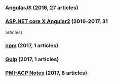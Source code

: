 ### [AngularJS](https://github.com/KarateJB/eBooks/tree/master/AngularJS) (2016, 27 articles)
### [ASP.NET core X Angular2](https://github.com/KarateJB/eBooks/tree/master/ASP.NET%20core%20X%20Angular2) (2016-2017, 31 
articles) 
### [npm](https://github.com/KarateJB/eBooks/tree/master/npm) (2017, 1 articles) 
### [Gulp](https://github.com/KarateJB/eBooks/tree/master/Gulp) (2017, 1 articles) 
### [PMI-ACP Notes](https://github.com/KarateJB/eBooks/tree/master/PMI-ACP) (2017, 8 articles) 
